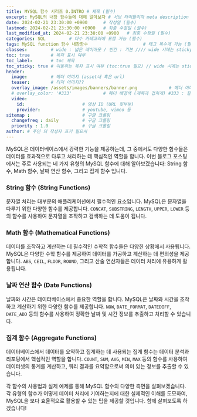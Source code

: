 ```yaml
---
title: MYSQL 함수 시리즈 0.INTRO # 제목 (필수)
excerpt: MySQL의 내장 함수들에 대해 알아보자 # 서브 타이틀이자 meta description (필수)
date: 2024-02-21 23:30:00 +0900      # 작성일 (필수)
lastmod: 2024-02-21 23:30:00 +0900   # 최종 수정일 (필수)
last_modified_at: 2024-02-21 23:30:00 +0900   # 최종 수정일 (필수)
categories: SQL         # 다수 카테고리에 포함 가능 (필수)
tags: MySQL function 함수 내장함수                     # 태그 복수개 가능 (필수)
classes:         # wide : 넓은 레이아웃 / 빈칸 : 기본 //// wide 시에는 sticky toc 불가
toc: true        # 목차 표시 여부
toc_label:       # toc 제목
toc_sticky: true # 이동하는 목차 표시 여부 (toc:true 필요) // wide 시에는 sticky toc 불가
header: 
  image:         # 헤더 이미지 (asset내 혹은 url)
  teaser:        # 티저 이미지??
  overlay_image: /assets/images/banners/banner.png            # 헤더 이미지 (제목과 겹치게)
  # overlay_color: '#333'            # 헤더 배경색 (제목과 겹치게) #333 : 짙은 회색 (필수)
  video:
    id:                      # 영상 ID (URL 뒷부분)
    provider:                # youtube, vimeo 등
sitemap :                    # 구글 크롤링
  changefreq : daily         # 구글 크롤링
  priority : 1.0             # 구글 크롤링
author: # 주인 외 작성자 표기 필요시
---
```

<!--postNo: 20240221_001-->


MySQL은 데이터베이스에서 강력한 기능을 제공하는데, 그 중에서도 다양한 함수들은 데이터를 효과적으로 다루고 처리하는 데 핵심적인 역할을 합니다. 이번 블로그 포스팅에서는 주로 사용되는 네 가지 유형의 MySQL 함수에 대해 알아보겠습니다: String 함수, Math 함수, 날짜 연산 함수, 그리고 집계 함수 입니다.

### String 함수 (String Functions)

문자열 처리는 대부분의 애플리케이션에서 필수적인 요소입니다. MySQL은 문자열을 다루기 위한 다양한 함수를 제공합니다. `CONCAT`, `SUBSTRING`, `LENGTH`, `UPPER`, `LOWER` 등의 함수를 사용하여 문자열을 조작하고 검색하는 데 도움이 됩니다.

### Math 함수 (Mathematical Functions)

데이터를 조작하고 계산하는 데 필수적인 수학적 함수들은 다양한 상황에서 사용됩니다. MySQL은 다양한 수학 함수를 제공하여 데이터를 가공하고 계산하는 데 편의성을 제공합니다. `ABS`, `CEIL`, `FLOOR`, `ROUND`, 그리고 산술 연산자들은 데이터 처리에 유용하게 활용됩니다.

### 날짜 연산 함수 (Date Functions)

날짜와 시간은 데이터베이스에서 중요한 역할을 합니다. MySQL은 날짜와 시간을 조작하고 계산하기 위한 다양한 함수를 제공합니다. `NOW`, `DATE_FORMAT`, `DATEDIFF`, `DATE_ADD` 등의 함수를 사용하여 정확한 날짜 및 시간 정보를 추출하고 처리할 수 있습니다.

### 집계 함수 (Aggregate Functions)

데이터베이스에서 데이터를 요약하고 집계하는 데 사용되는 집계 함수는 데이터 분석과 리포팅에서 핵심적인 역할을 합니다. `COUNT`, `SUM`, `AVG`, `MIN`, `MAX` 등의 함수를 사용하여 데이터셋의 통계를 계산하고, 쿼리 결과를 요약함으로써 의미 있는 정보를 추출할 수 있습니다.


각 함수의 사용법과 실제 예제를 통해 MySQL 함수의 다양한 측면을 살펴보겠습니다. 각 유형의 함수가 어떻게 데이터 처리에 기여하는지에 대한 실제적인 이해를 도모하여, MySQL을 보다 효율적으로 활용할 수 있는 팁을 제공할 것입니다. 함께 살펴보도록 하겠습니다!  

